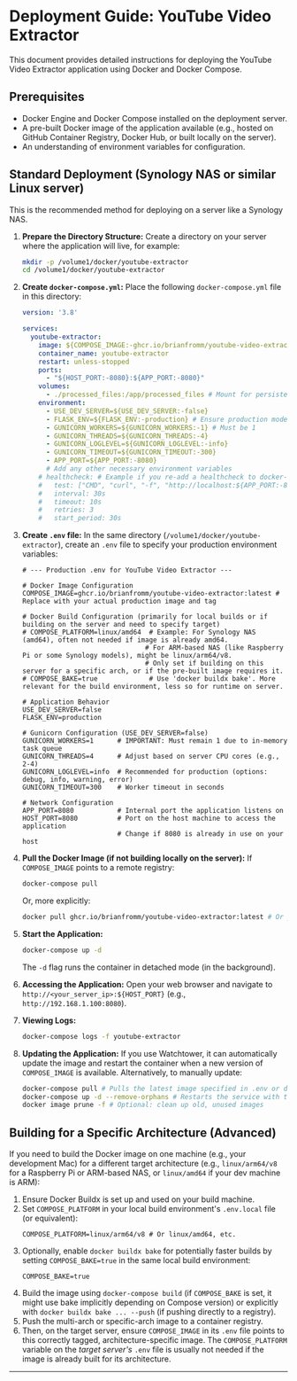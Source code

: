 # Deployment Guide: YouTube Video Extractor

This document provides detailed instructions for deploying the YouTube Video Extractor application using Docker and Docker Compose.

## Prerequisites

-   Docker Engine and Docker Compose installed on the deployment server.
-   A pre-built Docker image of the application available (e.g., hosted on GitHub Container Registry, Docker Hub, or built locally on the server).
-   An understanding of environment variables for configuration.

## Standard Deployment (Synology NAS or similar Linux server)

This is the recommended method for deploying on a server like a Synology NAS.

1.  **Prepare the Directory Structure:**
    Create a directory on your server where the application will live, for example:
    ```bash
    mkdir -p /volume1/docker/youtube-extractor
    cd /volume1/docker/youtube-extractor
    ```

2.  **Create `docker-compose.yml`:**
    Place the following `docker-compose.yml` file in this directory:

    ```yaml
    version: '3.8'

    services:
      youtube-extractor:
        image: ${COMPOSE_IMAGE:-ghcr.io/brianfromm/youtube-video-extractor:latest} # Or your specific production image
        container_name: youtube-extractor
        restart: unless-stopped
        ports:
          - "${HOST_PORT:-8080}:${APP_PORT:-8080}"
        volumes:
          - ./processed_files:/app/processed_files # Mount for persistent storage of processed files
        environment:
          - USE_DEV_SERVER=${USE_DEV_SERVER:-false}
          - FLASK_ENV=${FLASK_ENV:-production} # Ensure production mode for Flask
          - GUNICORN_WORKERS=${GUNICORN_WORKERS:-1} # Must be 1
          - GUNICORN_THREADS=${GUNICORN_THREADS:-4}
          - GUNICORN_LOGLEVEL=${GUNICORN_LOGLEVEL:-info}
          - GUNICORN_TIMEOUT=${GUNICORN_TIMEOUT:-300}
          - APP_PORT=${APP_PORT:-8080}
          # Add any other necessary environment variables
        # healthcheck: # Example if you re-add a healthcheck to docker-compose.yml
        #   test: ["CMD", "curl", "-f", "http://localhost:${APP_PORT:-8080}/health"]
        #   interval: 30s
        #   timeout: 10s
        #   retries: 3
        #   start_period: 30s
    ```

3.  **Create `.env` file:**
    In the same directory (`/volume1/docker/youtube-extractor`), create an `.env` file to specify your production environment variables:

    ```env
    # --- Production .env for YouTube Video Extractor ---

    # Docker Image Configuration
    COMPOSE_IMAGE=ghcr.io/brianfromm/youtube-video-extractor:latest # Replace with your actual production image and tag

    # Docker Build Configuration (primarily for local builds or if building on the server and need to specify target)
    # COMPOSE_PLATFORM=linux/amd64  # Example: For Synology NAS (amd64), often not needed if image is already amd64.
                                   # For ARM-based NAS (like Raspberry Pi or some Synology models), might be linux/arm64/v8.
                                   # Only set if building on this server for a specific arch, or if the pre-built image requires it.
    # COMPOSE_BAKE=true             # Use 'docker buildx bake'. More relevant for the build environment, less so for runtime on server.

    # Application Behavior
    USE_DEV_SERVER=false
    FLASK_ENV=production

    # Gunicorn Configuration (USE_DEV_SERVER=false)
    GUNICORN_WORKERS=1      # IMPORTANT: Must remain 1 due to in-memory task queue
    GUNICORN_THREADS=4      # Adjust based on server CPU cores (e.g., 2-4)
    GUNICORN_LOGLEVEL=info  # Recommended for production (options: debug, info, warning, error)
    GUNICORN_TIMEOUT=300    # Worker timeout in seconds

    # Network Configuration
    APP_PORT=8080           # Internal port the application listens on
    HOST_PORT=8080          # Port on the host machine to access the application
                            # Change if 8080 is already in use on your host
    ```

4.  **Pull the Docker Image (if not building locally on the server):**
    If `COMPOSE_IMAGE` points to a remote registry:
    ```bash
    docker-compose pull
    ```
    Or, more explicitly:
    ```bash
    docker pull ghcr.io/brianfromm/youtube-video-extractor:latest # Or your image
    ```

5.  **Start the Application:**
    ```bash
    docker-compose up -d
    ```
    The `-d` flag runs the container in detached mode (in the background).

6.  **Accessing the Application:**
    Open your web browser and navigate to `http://<your_server_ip>:${HOST_PORT}` (e.g., `http://192.168.1.100:8080`).

7.  **Viewing Logs:**
    ```bash
    docker-compose logs -f youtube-extractor
    ```

8.  **Updating the Application:**
    If you use Watchtower, it can automatically update the image and restart the container when a new version of `COMPOSE_IMAGE` is available.
    Alternatively, to manually update:
    ```bash
    docker-compose pull # Pulls the latest image specified in .env or docker-compose.yml
    docker-compose up -d --remove-orphans # Restarts the service with the new image
    docker image prune -f # Optional: clean up old, unused images
    ```

## Building for a Specific Architecture (Advanced)

If you need to build the Docker image on one machine (e.g., your development Mac) for a different target architecture (e.g., `linux/arm64/v8` for a Raspberry Pi or ARM-based NAS, or `linux/amd64` if your dev machine is ARM):

1.  Ensure Docker Buildx is set up and used on your build machine.
2.  Set `COMPOSE_PLATFORM` in your local build environment's `.env.local` file (or equivalent):
    ```env
    COMPOSE_PLATFORM=linux/arm64/v8 # Or linux/amd64, etc.
    ```
3.  Optionally, enable `docker buildx bake` for potentially faster builds by setting `COMPOSE_BAKE=true` in the same local build environment:
    ```env
    COMPOSE_BAKE=true
    ```
4.  Build the image using `docker-compose build` (if `COMPOSE_BAKE` is set, it might use bake implicitly depending on Compose version) or explicitly with `docker buildx bake ... --push` (if pushing directly to a registry).
5.  Push the multi-arch or specific-arch image to a container registry.
6.  Then, on the target server, ensure `COMPOSE_IMAGE` in its `.env` file points to this correctly tagged, architecture-specific image. The `COMPOSE_PLATFORM` variable on the *target server's* `.env` file is usually not needed if the image is already built for its architecture.

---